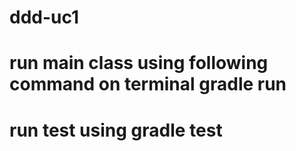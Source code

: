 # ddd-uc1

# run main class using following command on terminal gradle run
# run test using gradle test
